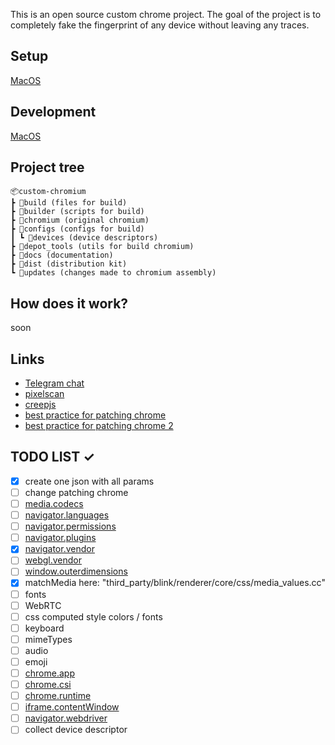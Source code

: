 This is an open source custom chrome project.
The goal of the project is to completely fake the fingerprint of any device without leaving any traces.

## Setup
[MacOS](https://github.com/serzz1990/custom-chromium/blob/main/docs/setup/macos.md)

## Development
[MacOS](https://github.com/serzz1990/custom-chromium/blob/main/docs/development/macos.md)

## Project tree
    📦custom-chromium
    ┣ 📂build (files for build)
    ┣ 📂builder (scripts for build)
    ┣ 📂chromium (original chromium)
    ┣ 📂configs (configs for build)
    ┃ ┗ 📂devices (device descriptors)
    ┣ 📂depot_tools (utils for build chromium)
    ┣ 📂docs (documentation)
    ┣ 📂dist (distribution kit)
    ┗ 📂updates (changes made to chromium assembly)

## How does it work?

  soon

## Links 

* [Telegram chat](https://t.me/cchromium)
* [pixelscan](https://pixelscan.net/)
* [creepjs](https://abrahamjuliot.github.io/creepjs/)
* [best practice for patching chrome](https://github.com/Eloston/ungoogled-chromium/tree/master/patches/extra)
* [best practice for patching chrome 2](https://github.com/brave/brave-browser/wiki/Patching-Chromium)


## TODO LIST ✓
  - [x] create one json with all params
  - [ ] change patching chrome
  - [ ] [media.codecs](https://github.com/berstend/puppeteer-extra/tree/master/packages/puppeteer-extra-plugin-stealth/evasions/media.codecs)
  - [ ] [navigator.languages](https://github.com/berstend/puppeteer-extra/tree/master/packages/puppeteer-extra-plugin-stealth/evasions/navigator.languages)
  - [ ] [navigator.permissions](https://github.com/berstend/puppeteer-extra/tree/master/packages/puppeteer-extra-plugin-stealth/evasions/navigator.permissions)
  - [ ] [navigator.plugins](https://github.com/berstend/puppeteer-extra/tree/master/packages/puppeteer-extra-plugin-stealth/evasions/navigator.plugins)
  - [x] [navigator.vendor](https://github.com/berstend/puppeteer-extra/tree/master/packages/puppeteer-extra-plugin-stealth/evasions/navigator.vendor)
  - [ ] [webgl.vendor](https://github.com/berstend/puppeteer-extra/tree/master/packages/puppeteer-extra-plugin-stealth/evasions/webgl.vendor)
  - [ ] [window.outerdimensions](https://github.com/berstend/puppeteer-extra/blob/master/packages/puppeteer-extra-plugin-stealth/evasions/window.outerdimensions)
  - [x] matchMedia here: "third_party/blink/renderer/core/css/media_values.cc"
  - [ ] fonts
  - [ ] WebRTC
  - [ ] css computed style colors / fonts
  - [ ] keyboard
  - [ ] mimeTypes
  - [ ] audio
  - [ ] emoji
  - [ ] [chrome.app](https://github.com/berstend/puppeteer-extra/tree/master/packages/puppeteer-extra-plugin-stealth/evasions/chrome.app)
  - [ ] [chrome.csi](https://github.com/berstend/puppeteer-extra/tree/master/packages/puppeteer-extra-plugin-stealth/evasions/chrome.csi)
  - [ ] [chrome.runtime](https://github.com/berstend/puppeteer-extra/tree/master/packages/puppeteer-extra-plugin-stealth/evasions/chrome.runtime)
  - [ ] [iframe.contentWindow](https://github.com/berstend/puppeteer-extra/tree/master/packages/puppeteer-extra-plugin-stealth/evasions/iframe.contentWindow)
  - [ ] [navigator.webdriver](https://github.com/berstend/puppeteer-extra/tree/master/packages/puppeteer-extra-plugin-stealth/evasions/navigator.webdriver)
  - [ ] collect device descriptor
